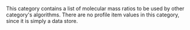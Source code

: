 This category contains a list of molecular mass ratios to be used by
other category's algorithms. There are no profile item values in this
category, since it is simply a data store.
